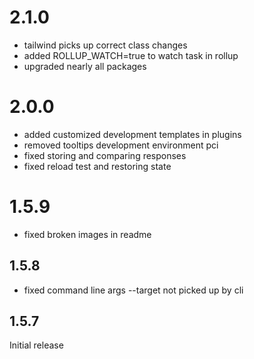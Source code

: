 
# 2.1.0

- tailwind picks up correct class changes
- added ROLLUP_WATCH=true to watch task in rollup
- upgraded nearly all packages

# 2.0.0

- added customized development templates in plugins
- removed tooltips development environment pci
- fixed storing and comparing responses
- fixed reload test and restoring state

# 1.5.9

- fixed broken images in readme

## 1.5.8

- fixed command line args --target not picked up by cli 

## 1.5.7 

Initial release